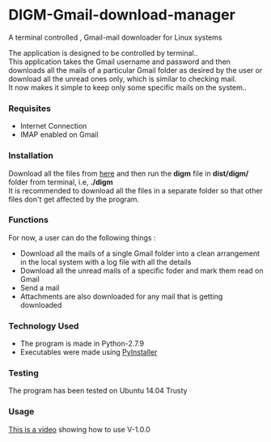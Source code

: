 # DIGM-Gmail-download-manager
A terminal controlled , Gmail-mail downloader for Linux systems

The application is designed to be controlled by terminal..<br>
This application takes the Gmail username and password and then downloads all the mails of a particular Gmail folder 
as desired by the user or download all the unread ones only, which is similar to checking mail.
<br>
It now makes it simple to keep only some specific mails on the system..
<br>
<h3>Requisites</h3>
<ul>
<li>Internet Connection</li>
<li>IMAP enabled on Gmail</li>
</ul>
<h3>Installation</h3>
Download all the files from <a href="https://github.com/pakhandi/DIGM-Gmail-download-manager">here</a> and then run the <b>digm</b> file in <b>dist/digm/</b> folder from terminal, 
i.e, <b>./digm</b><br>
It is recommended to download all the files in a separate folder so that other files don't get affected by the program.<br>
<h3>Functions</h3>
For now, a user can do the following things : <br>
<ul>
<li>Download all the mails of a single Gmail folder into a clean arrangement in the local system with a log file 
with all the details</li>
<li>Download all the unread mails of a specific foder and mark them read on Gmail</li>
<li>Send a mail</li>
<li>Attachments are also downloaded for any mail that is getting downloaded</li>
</ul>
<h3>Technology Used</h3>
<ul>
<li>The program is made in Python-2.7.9</li>
<li>Executables were made using <a href="https://github.com/pyinstaller/pyinstaller" target="_blank">PyInstaller</a></li>
</ul>
<h3>Testing</h3>
The program has been tested on Ubuntu 14.04 Trusty
<h3>Usage</h3>
<a href="https://www.youtube.com/watch?v=-GRC1lPiLsc&feature=youtu.be" target="_blank">This is a video</a> showing how to use V-1.0.0

